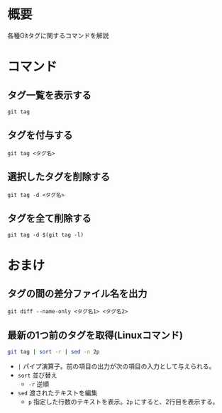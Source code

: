 # 概要
各種Gitタグに関するコマンドを解説

# コマンド
## タグ一覧を表示する
```git
git tag
```

## タグを付与する
```git
git tag <タグ名>
```

## 選択したタグを削除する
```git
git tag -d <タグ名>
```

## タグを全て削除する
```git
git tag -d $(git tag -l)
```

# おまけ
## タグの間の差分ファイル名を出力
```git
git diff --name-only <タグ名1> <タグ名2>
```

## 最新の1つ前のタグを取得(Linuxコマンド)
```bash
git tag | sort -r | sed -n 2p
```
- ```|``` パイプ演算子。前の項目の出力が次の項目の入力として与えられる。
- ```sort``` 並び替え
  - ```-r``` 逆順
- ```sed``` 渡されたテキストを編集
  - ```p``` 指定した行数のテキストを表示。```2p``` にすると、2行目を表示する。

